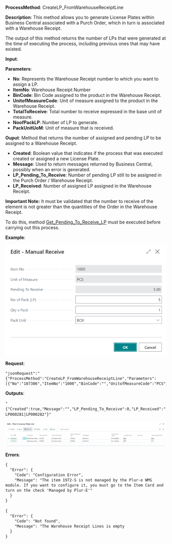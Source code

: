 **ProcessMethod**: CreateLP_FromWarehouseReceiptLine

**Description**:
This method allows you to generate License Plates within Business Central associated with a Purch Order, which in turn is associated with a Warehouse Receipt.

The output of this method returns the number of LPs that were generated at the time of executing the process, including previous ones that may have existed.

**Input**:

**Parameters**: 
-	**No**: Represents the Warehouse Receipt number to which you want to assign a LP. 
-	**ItemNo**: Warehouse Receipt Number
-	**BinCode**: Bin Code assigned to the product in the Warehouse Receipt.
-	**UnitofMeasureCode**: Unit of measure assigned to the product in the Warehouse Receipt.
-	**TotalToReceive**: Total number to receive expressed in the base unit of measure.
-	**NoofPackLP**: Number of LP to generate.
-	**PackUnitUoM**: Unit of measure that is received.

**Ouput**: Method that returns the number of assigned and pending LP to be assigned to a Warehouse Receipt.

-	**Created**: Boolean value that indicates if the process that was executed created or assigned a new License Plate. 
-	**Message**: Used to return messages returned by Business Central, possibly when an error is generated.
-	**LP_Pending_To_Receive**: Number of pending LP still to be assigned in the Purch Order / Warehouse Receipt.
-	**LP_Received**: Number of assigned LP assigned in the Warehouse Receipt.

**Important Note:** It must be validated that the number to receive of the element is not greater than the quantities of the Order in the Warehouse Receipt.

To do this, method [Get_Pending_To_Receive_LP](/Plur%2De/WMS-API/Get_Pending_To_Receive_LP) must be executed before carrying out this process.

**Example**:

![image.png](/.attachments/image-44d8d90f-abb7-43c9-b0d4-9ec569e283d2.png)


**Request**:

    "jsonRequest":"{"ProcessMethod":"CreateLP_FromWarehouseReceiptLine","Parameters":[{"No":"107306","ItemNo":"1000","BinCode":"","UnitofMeasureCode":"PCS","TotalToReceive":"5","NoofPackLP":"1","PackUnitUoM":"PCS"}]}"

**Outputs**:

`"{"Created":true,"Message":"","LP_Pending_To_Receive":0,"LP_Received":"LP000281|LP000282"}"`

![image.png](/.attachments/image-8a2bd580-3e9f-444e-9429-2bd628f5dcf5.png)

**Errors**:

```
{
  "Error": {
    "Code": "Configuration Error",
    "Message": "The item 1972-S is not managed by the Plur-e WMS module. If you want to configure it, you must go to the Item Card and turn on the check 'Managed by Plur-E'"
  }
}

{
  "Error": {
    "Code": "Not found",
    "Message": "The Warehouse Receipt Lines is empty
  }
}
```



